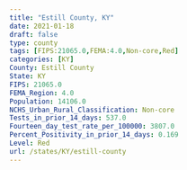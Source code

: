 ```yaml
---
title: "Estill County, KY"
date: 2021-01-18
draft: false
type: county
tags: [FIPS:21065.0,FEMA:4.0,Non-core,Red]
categories: [KY]
County: Estill County
State: KY
FIPS: 21065.0
FEMA_Region: 4.0
Population: 14106.0
NCHS_Urban_Rural_Classification: Non-core
Tests_in_prior_14_days: 537.0
Fourteen_day_test_rate_per_100000: 3807.0
Percent_Positivity_in_prior_14_days: 0.169
Level: Red
url: /states/KY/estill-county
---
```



